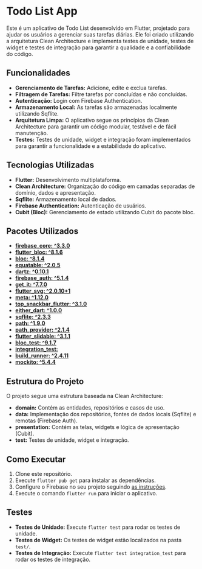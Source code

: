 
# Todo List App

Este é um aplicativo de Todo List desenvolvido em Flutter, projetado para ajudar os usuários a gerenciar suas tarefas diárias. Ele foi criado utilizando a arquitetura Clean Architecture e implementa testes de unidade, testes de widget e testes de integração para garantir a qualidade e a confiabilidade do código.

## Funcionalidades

- **Gerenciamento de Tarefas:** Adicione, edite e exclua tarefas.
- **Filtragem de Tarefas:** Filtre tarefas por concluídas e não concluídas.
- **Autenticação:** Login com Firebase Authentication.
- **Armazenamento Local:** As tarefas são armazenadas localmente utilizando Sqflite.
- **Arquitetura Limpa:** O aplicativo segue os princípios da Clean Architecture para garantir um código modular, testável e de fácil manutenção.
- **Testes:** Testes de unidade, widget e integração foram implementados para garantir a funcionalidade e a estabilidade do aplicativo.

## Tecnologias Utilizadas

- **Flutter:** Desenvolvimento multiplataforma.
- **Clean Architecture:** Organização do código em camadas separadas de domínio, dados e apresentação.
- **Sqflite:** Armazenamento local de dados.
- **Firebase Authentication:** Autenticação de usuários.
- **Cubit (Bloc):** Gerenciamento de estado utilizando Cubit do pacote bloc.

## Pacotes Utilizados

- **[firebase_core: ^3.3.0](https://pub.dev/packages/firebase_core)**
- **[flutter_bloc: ^8.1.6](https://pub.dev/packages/flutter_bloc)**
- **[bloc: ^8.1.4](https://pub.dev/packages/bloc)**
- **[equatable: ^2.0.5](https://pub.dev/packages/equatable)**
- **[dartz: ^0.10.1](https://pub.dev/packages/dartz)**
- **[firebase_auth: ^5.1.4](https://pub.dev/packages/firebase_auth)**
- **[get_it: ^7.7.0](https://pub.dev/packages/get_it)**
- **[flutter_svg: ^2.0.10+1](https://pub.dev/packages/flutter_svg)**
- **[meta: ^1.12.0](https://pub.dev/packages/meta)**
- **[top_snackbar_flutter: ^3.1.0](https://pub.dev/packages/top_snackbar_flutter)**
- **[either_dart: ^1.0.0](https://pub.dev/packages/either_dart)**
- **[sqflite: ^2.3.3](https://pub.dev/packages/sqflite)**
- **[path: ^1.9.0](https://pub.dev/packages/path)**
- **[path_provider: ^2.1.4](https://pub.dev/packages/path_provider)**
- **[flutter_slidable: ^3.1.1](https://pub.dev/packages/flutter_slidable)**
- **[bloc_test: ^9.1.7](https://pub.dev/packages/bloc_test)**
- **[integration_test:](https://pub.dev/packages/integration_test)**
- **[build_runner: ^2.4.11](https://pub.dev/packages/build_runner)**
- **[mockito: ^5.4.4](https://pub.dev/packages/mockito)**

## Estrutura do Projeto

O projeto segue uma estrutura baseada na Clean Architecture:

- **domain:** Contém as entidades, repositórios e casos de uso.
- **data:** Implementação dos repositórios, fontes de dados locais (Sqflite) e remotas (Firebase Auth).
- **presentation:** Contém as telas, widgets e lógica de apresentação (Cubit).
- **test:** Testes de unidade, widget e integração.

## Como Executar

1. Clone este repositório.
2. Execute `flutter pub get` para instalar as dependências.
3. Configure o Firebase no seu projeto seguindo [as instruções](https://firebase.flutter.dev/docs/overview).
4. Execute o comando `flutter run` para iniciar o aplicativo.

## Testes

- **Testes de Unidade:** Execute `flutter test` para rodar os testes de unidade.
- **Testes de Widget:** Os testes de widget estão localizados na pasta `test/`.
- **Testes de Integração:** Execute `flutter test integration_test` para rodar os testes de integração.

